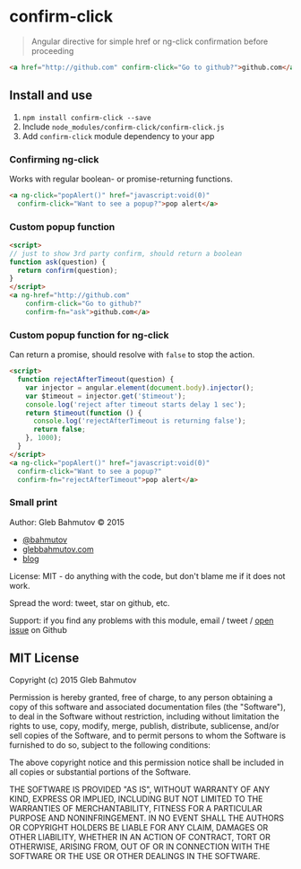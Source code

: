 # confirm-click

> Angular directive for simple href or ng-click confirmation before proceeding

```html
<a href="http://github.com" confirm-click="Go to github?">github.com</a>
```

## Install and use

1. `npm install confirm-click --save`
2. Include `node_modules/confirm-click/confirm-click.js` 
3. Add `confirm-click` module dependency to your app

### Confirming ng-click

Works with regular boolean- or promise-returning functions.

```html
<a ng-click="popAlert()" href="javascript:void(0)"
  confirm-click="Want to see a popup?">pop alert</a>
```

### Custom popup function

```html
<script>
// just to show 3rd party confirm, should return a boolean
function ask(question) {
  return confirm(question);
}
</script>
<a ng-href="http://github.com" 
    confirm-click="Go to github?" 
    confirm-fn="ask">github.com</a>
```

### Custom popup function for ng-click

Can return a promise, should resolve with `false` to stop the action.

```html
<script>
  function rejectAfterTimeout(question) {
    var injector = angular.element(document.body).injector();
    var $timeout = injector.get('$timeout');
    console.log('reject after timeout starts delay 1 sec');
    return $timeout(function () {
      console.log('rejectAfterTimeout is returning false');
      return false;
    }, 1000);
  }
</script>
<a ng-click="popAlert()" href="javascript:void(0)"
  confirm-click="Want to see a popup?"
  confirm-fn="rejectAfterTimeout">pop alert</a>
```

### Small print

Author: Gleb Bahmutov &copy; 2015

* [@bahmutov](https://twitter.com/bahmutov)
* [glebbahmutov.com](http://glebbahmutov.com)
* [blog](http://bahmutov.calepin.co/)

License: MIT - do anything with the code, but don't blame me if it does not work.

Spread the word: tweet, star on github, etc.

Support: if you find any problems with this module, email / tweet /
[open issue](https://github.com/bahmutov/confirm-click/issues) on Github

## MIT License

Copyright (c) 2015 Gleb Bahmutov

Permission is hereby granted, free of charge, to any person
obtaining a copy of this software and associated documentation
files (the "Software"), to deal in the Software without
restriction, including without limitation the rights to use,
copy, modify, merge, publish, distribute, sublicense, and/or sell
copies of the Software, and to permit persons to whom the
Software is furnished to do so, subject to the following
conditions:

The above copyright notice and this permission notice shall be
included in all copies or substantial portions of the Software.

THE SOFTWARE IS PROVIDED "AS IS", WITHOUT WARRANTY OF ANY KIND,
EXPRESS OR IMPLIED, INCLUDING BUT NOT LIMITED TO THE WARRANTIES
OF MERCHANTABILITY, FITNESS FOR A PARTICULAR PURPOSE AND
NONINFRINGEMENT. IN NO EVENT SHALL THE AUTHORS OR COPYRIGHT
HOLDERS BE LIABLE FOR ANY CLAIM, DAMAGES OR OTHER LIABILITY,
WHETHER IN AN ACTION OF CONTRACT, TORT OR OTHERWISE, ARISING
FROM, OUT OF OR IN CONNECTION WITH THE SOFTWARE OR THE USE OR
OTHER DEALINGS IN THE SOFTWARE.
